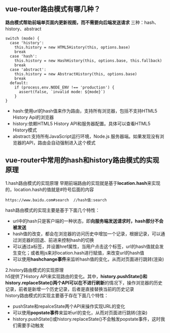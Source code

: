 ## vue-router路由模式有哪几种？
**路由模式帮助前端单页面内更新视图，而不需要向后端发送请求**
三种：hash、history、abstract
````
switch (mode) {
  case 'history':
	this.history = new HTML5History(this, options.base)
	break
  case 'hash':
	this.history = new HashHistory(this, options.base, this.fallback)
	break
  case 'abstract':
	this.history = new AbstractHistory(this, options.base)
	break
  default:
	if (process.env.NODE_ENV !== 'production') {
	  assert(false, `invalid mode: ${mode}`)
	}
}
````
* hash:使用url的hash值来作为路由，支持所有浏览器，包括不支持HTML5 History Api的浏览器
* history:依赖HTML5 History API和服务器配置。具体可以查看HTML5 History模式
* abstract:支持所有JavaScript运行环境，Node.js 服务器端。如果发现没有浏览器的API，路由会自动强制进入这个模式

## vue-router中常用的hash和history路由模式的实现原理
1.hash路由模式的实现原理
早期前端路由的实现就是基于**location.hash**来实现的，location.hash的值就是#符号后面的内容
````
https://www.baidu.com#search  //hash值:search
````
hash路由模式的实现主要是基于下面几个特性：
* url中的hash只是客户端的一种状态，即**向服务端发送请求时，hash部分不会被发送**
* hash值的改变，都会在浏览器的访问历史中增加一个记录，根据记录，可以通过浏览器的回退、前进来控制hash的切换 
* 可以通过a标签，并设置href属性，当用户点击这个标签，url的hash值就会发生变化；或者用js来对location.hash进行赋值，来改变url的hash值
* 可以使用**hashchange事件**来监听hash值的变化，从而对页面进行跳转(渲染)  

2.history路由模式的实现原理  
h5提供了History API来实现路由的变化。其中，**history.pushState()**和**history.replaceState()**两个API可以在**不进行刷新**的情况下，操作浏览器的历史记录，前者是新增一个历史记录，后者是直接替换当前的历史记录  
history路由模式的实现主要基于存在下面几个特性：
* pushState和repalceState两个API来操作实现URL的变化 
* 可以使用**popstate事件**来监听url的变化，从而对页面进行跳转(渲染)
* history.pushState()或history.replaceState()不会触发popstate事件，这时我们需要手动触发